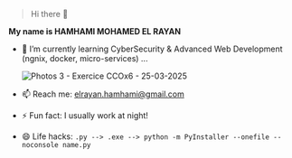 > Hi there 👋

**My name is HAMHAMI MOHAMED EL RAYAN**

- 🌱 I’m currently learning CyberSecurity & Advanced Web Development (ngnix, docker, micro-services) ...

  ![Photos 3 - Exercice CCOx6 - 25-03-2025](https://github.com/user-attachments/assets/172b3281-6f89-4587-bf54-f2445f096745)

- 📫 Reach me: elrayan.hamhami@gmail.com
- ⚡ Fun fact: I usually work at night!
- 😄 Life hacks: `.py --> .exe --> python -m PyInstaller --onefile --noconsole name.py`
